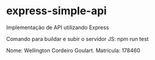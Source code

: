 # express-simple-api
Implementação de API utilizando Express

Comando para buildar e subir o servidor JS: npm run test

Nome: Wellington Cordeiro Goulart.
Matricula: 178460
